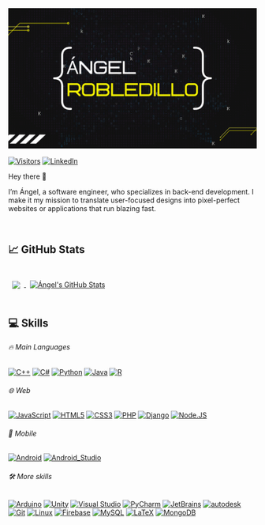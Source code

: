 <!--[![Ángel's GitHub Banner](./assets/GitHubCabecera.png)](https://github.com/angelrobp)-->
<img src="./assets/GitHubCabecera.png" width="600">

[![Visitors](https://api.visitorbadge.io/api/visitors?path=https%3A%2F%2Fgithub.com%2Fangelrobp&countColor=%23dce775)](https://visitorbadge.io/status?path=https%3A%2F%2Fgithub.com%2Fangelrobp)
[![LinkedIn](https://img.shields.io/badge/LinkedIn-Ángel_Robledillo-0077B5?style=for-the-badge&logo=linkedin&logoColor=white&labelColor=101010)](https://www.linkedin.com/in/angelrobledillo/)

Hey there 👋

I’m Ángel, a software engineer, who specializes in back-end development. I make it my mission to translate user-focused designs into pixel-perfect websites or applications that run blazing fast.

<!--Want to know more about me? [Check out my portfolio.](https://github.com/angelrobp)-->

<!--
## 📝 Latest Blog Posts

<br>

<!-- BLOG-POST-LIST:START -->
<!-- - [Título enlace](https://github.com/angelrobp) -->
<!-- BLOG-POST-LIST:END -->

<br>

<!--
## 📌 Pinned Repositories

<br>

<a href="ENLACEREPO">
  <img align="center" style="margin:0.5rem" src="https://github-readme-stats.vercel.app/api/pin/?username=angelrobp&repo=[NOMBREREPO]&title_color=ffffff&text_color=c9cacc&icon_color=4AB197&bg_color=1A2B34" />
</a>

<br>
<br>
-->



## &#x1f4c8; GitHub Stats

<br>

<a href="https://github.com/angelrobp">
  <img align="center" style="margin:0.5rem" src="https://github-readme-stats.vercel.app/api/top-langs/?username=angelrobp&hide=html,css&title_color=ffffff&text_color=c9cacc&icon_color=4AB197&bg_color=1A2B34" />
</a>

<a href="https://github.com/angelrobp">
  <img align="center" style="margin:0.5rem" src="https://github-readme-stats.vercel.app/api?username=angelrobp&show_icons=true&line_height=27&count_private=true&title_color=ffffff&text_color=c9cacc&icon_color=4AB097&bg_color=1A2B34" alt="Ángel's GitHub Stats" />
</a>

<br>
<br>

## :computer: Skills
###### :fire: Main Languages 
[![C++](https://img.shields.io/badge/C++-004482?style=for-the-badge&logo=c%2B%2B&logoColor=white&labelColor=101010)]()
[![C#](https://img.shields.io/badge/c%23-004482?style=for-the-badge&logo=c-sharp&logoColor=white&labelColor=101010)]()
[![Python](https://img.shields.io/badge/python-3670A0?style=for-the-badge&logo=python&logoColor=ffdd54&labelColor=101010)]()
[![Java](https://img.shields.io/badge/Java-007396?style=for-the-badge&logo=java&logoColor=white&labelColor=101010)]()
[![R](https://img.shields.io/badge/r-%23276DC3.svg?style=for-the-badge&logo=r&logoColor=white&labelColor=101010)]()
</br>
###### :globe_with_meridians: Web
[![JavaScript](https://img.shields.io/badge/JavaScript-F7DF1E?style=for-the-badge&logo=javascript&logoColor=white&labelColor=101010)]()
[![HTML5](https://img.shields.io/badge/html5-%23E34F26.svg?style=for-the-badge&logo=html5&logoColor=white&labelColor=101010)]()
[![CSS3](https://img.shields.io/badge/CSS3-%231572B6.svg?style=for-the-badge&logo=css3&logoColor=white&labelColor=101010)]()
[![PHP](https://img.shields.io/badge/php-%23777BB4.svg?style=for-the-badge&logo=php&logoColor=white&labelColor=101010)]()
[![Django](https://img.shields.io/badge/django-%23092E20.svg?style=for-the-badge&logo=django&logoColor=white&labelColor=101010)]()
[![Node.JS](https://img.shields.io/badge/Node.JS-339933?style=for-the-badge&logo=node.js&logoColor=white&labelColor=101010)]()
</br>
###### :iphone: Mobile
[![Android](https://img.shields.io/badge/Android-3DDC84?style=for-the-badge&logo=android&logoColor=white&labelColor=101010)]()
[![Android_Studio](https://img.shields.io/badge/Android_Studio-3DDC84?style=for-the-badge&logo=android-studio&logoColor=white&labelColor=101010)]()
</br>
###### :hammer_and_wrench: More skills
[![Arduino](https://img.shields.io/badge/-Arduino-00979D?style=for-the-badge&logo=Arduino&logoColor=white&labelColor=101010)]()
[![Unity](https://img.shields.io/badge/Unity-100000?style=for-the-badge&logo=unity&logoColor=white&labelColor=101010)]()
[![Visual Studio](https://img.shields.io/badge/visualstudio-6E2CD9?style=for-the-badge&logo=visualstudio&logoColor=white&labelColor=101010)]()
[![PyCharm](https://img.shields.io/badge/pycharm-54bdad?style=for-the-badge&logo=pycharm&logoColor=white&labelColor=101010)]()
[![JetBrains](https://img.shields.io/badge/jetbrains-9bea67?style=for-the-badge&logo=jetbrains&logoColor=white&labelColor=101010)]()
[![autodesk](https://img.shields.io/badge/autodesk-0696d7?style=for-the-badge&logo=autodesk&logoColor=white&labelColor=101010)]()
[![Git](https://img.shields.io/badge/git-%23F05033.svg?style=for-the-badge&logo=git&logoColor=white&labelColor=101010)]()
[![Linux](https://img.shields.io/badge/Linux-FCC624?style=for-the-badge&logo=linux&logoColor=white&labelColor=101010)]()
[![Firebase](https://img.shields.io/badge/Firebase-FFCA28?style=for-the-badge&logo=firebase&logoColor=white&labelColor=101010)]()
[![MySQL](https://img.shields.io/badge/MySQL-4479A1?style=for-the-badge&logo=mysql&logoColor=white&labelColor=101010)]()
[![LaTeX](https://img.shields.io/badge/latex-%23008080.svg?style=for-the-badge&logo=latex&logoColor=white&labelColor=101010)]()
[![MongoDB](https://img.shields.io/badge/MongoDB-47A248?style=for-the-badge&logo=mongodb&logoColor=white&labelColor=101010)]()
</br>
